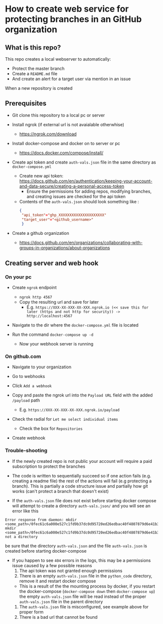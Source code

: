 # How to create web service for protecting branches in an GitHub organization

## What is this repo?
This repo creates a local webserver to automatically:

- Protect the master branch
- Create a `README.md` file
- And create an alert for a target user via mention in an issue

When a new repository is created

## Prerequisites
- Git clone this repository to a local pc or server

- Install ngrok (if external url is not avaialable otherwhise)
  - https://ngrok.com/download


- Install docker-compose and docker on to server or pc
  - https://docs.docker.com/compose/install/

- Create api token and create `auth-vals.json` file in the same directory  as  `docker-compose.yml`
  - Create new api token: https://docs.github.com/en/authentication/keeping-your-account-and-data-secure/creating-a-personal-access-token
    - Ensure the permissions for adding repos, modifying branches, and creating issues are checked for the api token
  - Contents of the `auth-vals.json` should look something like :
     ```json
     {
      "api_token"="ghp_XXXXXXXXXXXXXXXXXXXXX"
      "target_user"="<github_username>"
      }

    ```

- Create a github organization
  - https://docs.github.com/en/organizations/collaborating-with-groups-in-organizations/about-organizations

## Creating server and web hook

### On your pc

- Create `ngrok` endpoint
  - `ngrok http 4567`
  - Copy the resulting url and save for later
    - E.g. `https://XXX-XX-XXX-XX-XXX.ngrok.io (<< save this for later (https and not http for security)) -> http://localhost:4567`

- Navigate to the dir where the `docker-compose.yml` file is located

- Run the command `docker-compose up -d`
  - Now your webhook server is running

### On github.com

- Navigate to your organization

- Go to webhooks

- Click `Add a webhook`

- Copy and paste the ngrok url into the `Payload URL` field with the added `/payload` path
  - E.g. `https://XXX-XX-XXX-XX-XXX.ngrok.io/payload`

- Check the radial for `Let me select individual items`
  - Check the box for `Repositories`

- Create webhook

### Trouble-shooting
- If the newly created repo is not public your account will require a paid subscription to protect the branches

- The code is written to sequentially succeed so if one action fails (e.g. creating a readme file) the rest of the actions will fail (e.g protecting a branch). This is partially a code structure issue and partially how git works (can't protect a branch that doesn't exist)

- If the `auth-vals.json` file does not exist before starting docker compose will attempt to create a directory `auth-vals.json/` and you will see an error like this

```shell
Error response from daemon: mkdir <some_path>/0fec61c6a000e527c1fd9b37dc0d95720ed26edbac40f4807879d6e41b383499: mkdir <some_path>/0fec61c6a000e527c1fd9b37dc0d95720ed26edbac40f4807879d6e41b383499: not a directory
```
be sure that the directory `auth-vals.json` and the file `auth-vals.json` is created before starting docker-compose

- If you happen to see `404` errors in the logs, this may be a permissions issue caused by a few possible reasons
  1. The api token was not granted enough permissions
  1. There is an empty `auth-vals.json` file in the `python_code` directory, remove it and restart docker compose
    - This is a result of the the mounting process by docker, if you restart the docker-compose (`docker-compose down` then `docker-compose up`) the empty `auth-vals.json` file will be read instead of the proper `auth-vals.json` file in the parent directory 
  1. The `auth-vals.json` file is misconfigured, see example above for proper form
  1. There is a bad url that cannot be found 
